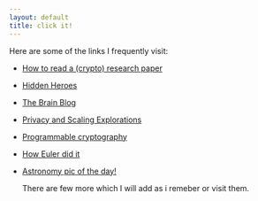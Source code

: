 ```yaml
---
layout: default
title: click it!
---
```




Here are some of the links I frequently visit:

- [How to read a (crypto) research paper](https://gotchas.salusa.dev/how_to_read.html)
- [Hidden Heroes](https://hiddenheroes.netguru.com/)
- [The Brain Blog](https://philosophyofbrains.com/)
- [Privacy and Scaling Explorations](https://mirror.xyz/privacy-scaling-explorations.eth)
- [Programmable cryptography](https://0xparc.org/blog/programmable-cryptography-1)
- [How Euler did it](http://eulerarchive.maa.org/hedi/)
- [Astronomy pic of the day!](https://apod.nasa.gov/apod/astropix.html)


  There are few more which I will add as i remeber or visit them.
